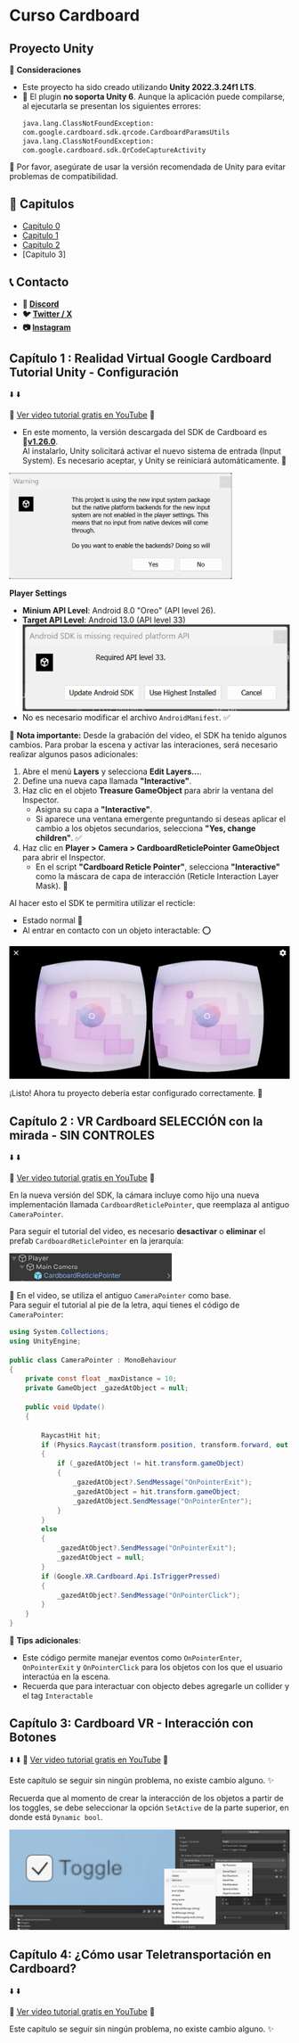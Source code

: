 # Curso Cardboard

## Proyecto Unity

🔧 **Consideraciones**

- Este proyecto ha sido creado utilizando **Unity 2022.3.24f1 LTS**.
- 🚫 El plugin **no soporta Unity 6**. Aunque la aplicación puede compilarse, al ejecutarla se presentan los siguientes errores:
  ```
  java.lang.ClassNotFoundException: com.google.cardboard.sdk.qrcode.CardboardParamsUtils
  java.lang.ClassNotFoundException: com.google.cardboard.sdk.QrCodeCaptureActivity
  ```

📄 Por favor, asegúrate de usar la versión recomendada de Unity para evitar problemas de compatibilidad.


## 📖 Capitulos

- [Capitulo 0](#capitulo-cero-requerimientos)
- [Capitulo 1](#capitulo-uno-cómo-crear-una-aplicación-de-realidad-aumentada)
- [Capitulo 2](#capitulo-dos-diseño-de-interfaz-para-realidad-aumentada)
- [Capitulo 3]

## 📞 Contacto

- **🐼 [Discord](https://discord.gg/TBjZuCSmG2)**
- **🐦 [Twitter / X ](https://twitter.com/UnityAdventure)**
- **📷 [Instagram](https://www.instagram.com/unity_adventure)**


## Capítulo 1 : Realidad Virtual Google Cardboard Tutorial Unity - Configuración
⬇️ ⬇️

🔗 [Ver video tutorial gratis en YouTube](https://youtu.be/CwgOl1JAyeY) 🎥


- En este momento, la versión descargada del SDK de Cardboard es 🔗[**v1.26.0**](https://github.com/googlevr/cardboard-xr-plugin/releases/tag/v1.26.0).  
Al instalarlo, Unity solicitará activar el nuevo sistema de entrada (Input System). Es necesario aceptar, y Unity se reiniciará automáticamente. 🔄
<img src="./DocAssets/image-0.png" alt="Imagen de referencia" width="400" />

**Player Settings**
- **Minium API Level**: Android 8.0 "Oreo" (API level 26).  
- **Target API Level**: Android 13.0 (API level 33)
![alt text](./DocAssets/image-1.png)
- No es necesario modificar el archivo `AndroidManifest`. ✅

📌 **Nota importante:** Desde la grabación del video, el SDK ha tenido algunos cambios. Para probar la escena y activar las interaciones, será necesario realizar algunos pasos adicionales:  

1. Abre el menú **Layers** y selecciona **Edit Layers...**.  
2. Define una nueva capa llamada **"Interactive"**.  
3. Haz clic en el objeto **Treasure GameObject** para abrir la ventana del Inspector.  
   - Asigna su capa a **"Interactive"**.  
   - Si aparece una ventana emergente preguntando si deseas aplicar el cambio a los objetos secundarios, selecciona **"Yes, change children"**. ✅  
4. Haz clic en **Player > Camera > CardboardReticlePointer GameObject** para abrir el Inspector.  
   - En el script **"Cardboard Reticle Pointer"**, selecciona **"Interactive"** como la máscara de capa de interacción (Reticle Interaction Layer Mask). 🎯  

Al hacer esto el SDK te permitira utilizar el recticle:
- Estado normal 🔴
- Al entrar en contacto con un objeto interactable: ⭕

![alt text](./DocAssets/image-2.png)

¡Listo! Ahora tu proyecto debería estar configurado correctamente. 🚀

## Capítulo 2 : VR Cardboard SELECCIÓN con la mirada - SIN CONTROLES
⬇️ ⬇️

🔗 [Ver video tutorial gratis en YouTube](https://youtu.be/q5AvXfoGAyg) 🎥

En la nueva versión del SDK, la cámara incluye como hijo una nueva implementación llamada `CardboardReticlePointer`, que reemplaza al antiguo `CameraPointer`.  

Para seguir el tutorial del video, es necesario **desactivar** o **eliminar** el prefab `CardboardReticlePointer` en la jerarquía:  

![Referencia visual](./DocAssets/image-3.png)  

📌 En el video, se utiliza el antiguo `CameraPointer` como base.  
Para seguir el tutorial al pie de la letra, aquí tienes el código de `CameraPointer`:

```csharp
using System.Collections;
using UnityEngine;

public class CameraPointer : MonoBehaviour
{
    private const float _maxDistance = 10;
    private GameObject _gazedAtObject = null;

    public void Update()
    {

        RaycastHit hit;
        if (Physics.Raycast(transform.position, transform.forward, out hit, _maxDistance))
        {
            if (_gazedAtObject != hit.transform.gameObject)
            {
                _gazedAtObject?.SendMessage("OnPointerExit");
                _gazedAtObject = hit.transform.gameObject;
                _gazedAtObject.SendMessage("OnPointerEnter");
            }
        }
        else
        {
            _gazedAtObject?.SendMessage("OnPointerExit");
            _gazedAtObject = null;
        }
        if (Google.XR.Cardboard.Api.IsTriggerPressed)
        {
            _gazedAtObject?.SendMessage("OnPointerClick");
        }
    }
}
```

👾 **Tips adicionales**: 
- Este código permite manejar eventos como `OnPointerEnter`, `OnPointerExit` y `OnPointerClick` para los objetos con los que el usuario interactúa en la escena.  
- Recuerda que para interactuar con objecto debes agregarle un collider y el tag `Interactable`

## Capítulo 3: Cardboard VR - Interacción con Botones
⬇️ ⬇️
🔗 [Ver video tutorial gratis en YouTube](https://youtu.be/hu1bMy6woN8) 🎥

Este capítulo se seguir sin ningún problema, no existe cambio alguno. ✨

Recuerda que al momento de crear la interacción de los objetos a partir de los toggles, se debe seleccionar la opción `SetActive` de la parte superior, en donde está `Dynamic bool`.

![Referencia visual](./DocAssets/image-4.png)  

## Capítulo 4: ¿Cómo usar Teletransportación en Cardboard?

⬇️ ⬇️

🔗 [Ver video tutorial gratis en YouTube](https://youtu.be/7uZvH-7F-d4) 🎥

Este capítulo se seguir sin ningún problema, no existe cambio alguno. ✨
